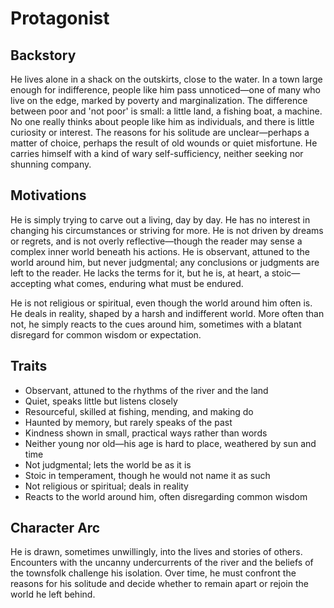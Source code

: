 # Protagonist

## Backstory

He lives alone in a shack on the outskirts, close to the water. In a town large enough for indifference, people like him pass unnoticed—one of many who live on the edge, marked by poverty and marginalization. The difference between poor and 'not poor' is small: a little land, a fishing boat, a machine. No one really thinks about people like him as individuals, and there is little curiosity or interest. The reasons for his solitude are unclear—perhaps a matter of choice, perhaps the result of old wounds or quiet misfortune. He carries himself with a kind of wary self-sufficiency, neither seeking nor shunning company.

## Motivations

He is simply trying to carve out a living, day by day. He has no interest in changing his circumstances or striving for more. He is not driven by dreams or regrets, and is not overly reflective—though the reader may sense a complex inner world beneath his actions. He is observant, attuned to the world around him, but never judgmental; any conclusions or judgments are left to the reader. He lacks the terms for it, but he is, at heart, a stoic—accepting what comes, enduring what must be endured.

He is not religious or spiritual, even though the world around him often is. He deals in reality, shaped by a harsh and indifferent world. More often than not, he simply reacts to the cues around him, sometimes with a blatant disregard for common wisdom or expectation.

## Traits

- Observant, attuned to the rhythms of the river and the land
- Quiet, speaks little but listens closely
- Resourceful, skilled at fishing, mending, and making do
- Haunted by memory, but rarely speaks of the past
- Kindness shown in small, practical ways rather than words
- Neither young nor old—his age is hard to place, weathered by sun and time
- Not judgmental; lets the world be as it is
- Stoic in temperament, though he would not name it as such
- Not religious or spiritual; deals in reality
- Reacts to the world around him, often disregarding common wisdom

## Character Arc

He is drawn, sometimes unwillingly, into the lives and stories of others. Encounters with the uncanny undercurrents of the river and the beliefs of the townsfolk challenge his isolation. Over time, he must confront the reasons for his solitude and decide whether to remain apart or rejoin the world he left behind. 